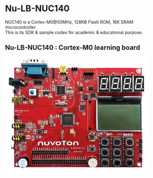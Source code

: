 # Nu-LB-NUC140 
NUC140 is a Cortex-M0@50MHz, 128KB Flash ROM, 16K SRAM microcontroller <br />
This is its SDK & sample codes for academic & educational purpose. <br />

## Nu-LB-NUC140 : Cortex-M0 learning board
![](./Nu-LB-NUC140.JPG)
